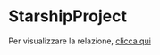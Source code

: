 # StarshipProject
Per visualizzare la relazione, [clicca qui]([https://www.example.com](https://github.com/Vincenzo-DeCandia/Progetto-Starship/blob/main/Relazione%20reti.pdf)https://github.com/Vincenzo-DeCandia/Progetto-Starship/blob/main/Relazione%20reti.pdf)
